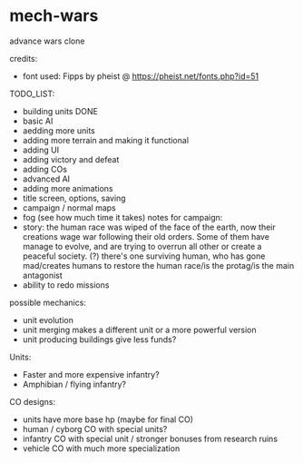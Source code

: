 # mech-wars
advance wars clone

credits:
* font used: Fipps by pheist @ https://pheist.net/fonts.php?id=51

TODO_LIST:
- building units DONE
- basic AI
- aedding more units
- adding more terrain and making it functional
- adding UI
- adding victory and defeat
- adding COs
- advanced AI
- adding more animations
- title screen, options, saving
- campaign / normal maps
- fog (see how much time it takes)
notes for campaign:
- story: the human race was wiped of the face of the earth, now their creations wage war following their old orders. Some of them have manage to evolve, and are trying to overrun all other or create a peaceful society. (?) there's one surviving human, who has gone mad/creates humans to restore the human race/is the protag/is the main antagonist
- ability to redo missions

possible mechanics:
- unit evolution
- unit merging makes a different unit or a more powerful version
- unit producing buildings give less funds?

Units:
- Faster and more expensive infantry?
- Amphibian / flying infantry?

CO designs:
- units have more base hp (maybe for final CO)
- human / cyborg CO with special units?
- infantry CO with special unit / stronger bonuses from research ruins 
- vehicle CO with much more specialization
